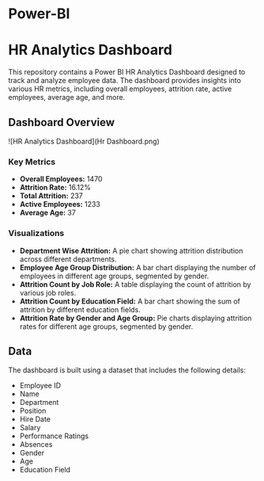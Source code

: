 # Power-BI

# HR Analytics Dashboard

This repository contains a Power BI HR Analytics Dashboard designed to track and analyze employee data. The dashboard provides insights into various HR metrics, including overall employees, attrition rate, active employees, average age, and more.

## Dashboard Overview

![HR Analytics Dashboard](Hr Dashboard.png)

### Key Metrics

- **Overall Employees:** 1470
- **Attrition Rate:** 16.12%
- **Total Attrition:** 237
- **Active Employees:** 1233
- **Average Age:** 37

### Visualizations

- **Department Wise Attrition:** A pie chart showing attrition distribution across different departments.
- **Employee Age Group Distribution:** A bar chart displaying the number of employees in different age groups, segmented by gender.
- **Attrition Count by Job Role:** A table displaying the count of attrition by various job roles.
- **Attrition Count by Education Field:** A bar chart showing the sum of attrition by different education fields.
- **Attrition Rate by Gender and Age Group:** Pie charts displaying attrition rates for different age groups, segmented by gender.

## Data

The dashboard is built using a dataset that includes the following details:

- Employee ID
- Name
- Department
- Position
- Hire Date
- Salary
- Performance Ratings
- Absences
- Gender
- Age
- Education Field

